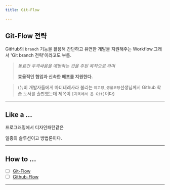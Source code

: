 ```yaml
---
title: Git-Flow

---
```

## Git-Flow 전략

GitHub의 `branch` 기능을 활용해 간단하고 유연한 개발을 지원해주는 Workflow.그래서 'Git branch 전략'이라고도 부름.

>_동료간 우격싸움을 예방하는 것을 주된 목적으로 하며_
>
> **효율적인 협업과 신속한 배포를 지원한다.**


> (뉴비 개발자들에게 마더테레사라 불리는 `이고잉_생활코딩`선생님께서 Github 학습 도서를 출판했는데 제목이 `[지옥에서 온 Git]`이다)

---

## Like a …

프로그래밍에서 디자인패턴같은

일종의 솔루션이고 방법론이다.

---

## How to …
- [ ] [Git-Flow]()
- [ ] [Github-Flow]()
---
